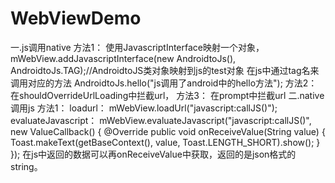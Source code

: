 # WebViewDemo
一.js调用native
方法1：
使用JavascriptInterface映射一个对象，
mWebView.addJavascriptInterface(new AndroidtoJs(), AndroidtoJs.TAG);//AndroidtoJS类对象映射到js的test对象
在js中通过tag名来调用对应的方法
        AndroidtoJs.hello("js调用了android中的hello方法");
方法2：
在shouldOverrideUrlLoading中拦截url，
方法3：
在prompt中拦截url
二.native调用js
方法1：
loadurl：
mWebView.loadUrl("javascript:callJS()");
evaluateJavascript：
mWebView.evaluateJavascript("javascript:callJS()", new ValueCallback<String>() {
                                @Override
                                public void onReceiveValue(String value) {
                                    Toast.makeText(getBaseContext(), value, Toast.LENGTH_SHORT).show();
                                }
                            });
在js中返回的数据可以再onReceiveValue中获取，返回的是json格式的string。
